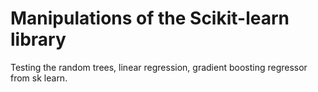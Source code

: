 # Manipulations of the Scikit-learn library

Testing the random trees, linear regression, gradient boosting regressor from sk learn.